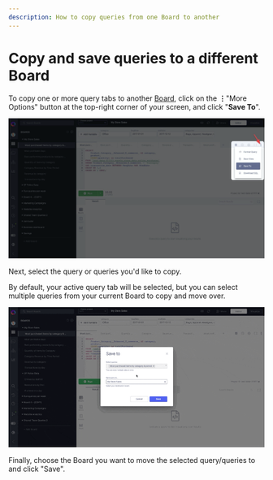 ```yaml
---
description: How to copy queries from one Board to another
---
```


# Copy and save queries to a different Board

To copy one or more query tabs to another [Board](organizing-queries.md), click on the **&vellip;**"More Options" button at the top-right corner of your screen, and click "**Save To**".

<!-- markdownlint-disable-next-line -->
![](<../.gitbook/assets/image (53).png>)

Next, select the query or queries you'd like to copy.&#x20;

By default, your active query tab will be selected, but you can select multiple queries from your current Board to copy and move over.

<!-- markdownlint-disable-next-line -->
![](../.gitbook/assets/SaveToQueries.gif)

Finally, choose the Board you want to move the selected query/queries to and click "Save".
